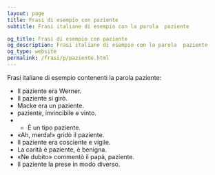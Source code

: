 ```yaml
---
layout: page
title: Frasi di esempio con paziente 
subtitle: Frasi italiane di esempio con la parola  paziente

og_title: Frasi di esempio con paziente 
og_description: Frasi italiane di esempio con la parola  paziente
og_type: website
permalink: /frasi/p/paziente.html
---
```


Frasi italiane di esempio contenenti la parola paziente:


- Il paziente era Werner.
- Il paziente si girò.
- Macke era un paziente.
- paziente, invincibile e vinto.
- - È un tipo paziente.
- «Ah, merda!» gridò il paziente.
- Il paziente era cosciente e vigile.
- La carità è paziente, è benigna.
- «Ne dubito» commentò il papà, paziente.
- Il paziente la prese in modo diverso.

